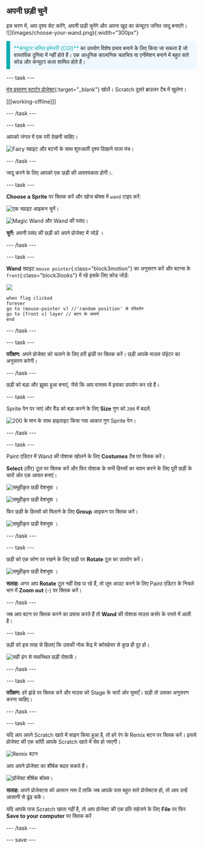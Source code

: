 ## अपनी छड़ी चुनें

<div style="display: flex; flex-wrap: wrap">
<div style="flex-basis: 200px; flex-grow: 1; margin-right: 15px;">
इस चरण में, आप दृश्य सेट करेंगे, अपनी छड़ी चुनेंगे और अपना खुद का कंप्यूटर जनित जादू बनाएंगे।
  
</div>
<div>
![](images/choose-your-wand.png){:width="300px"}
</div>
</div>

<p style="border-left: solid; border-width:10px; border-color: #0faeb0; background-color: aliceblue; padding: 10px;">
<span style="color: #0faeb0">**कंप्यूटर जनित इमेजरी (CGI)**</span> का उपयोग विशेष प्रभाव बनाने के लिए किया जा सकता है जो वास्तविक दुनिया में नहीं होते हैं। एक आधुनिक काल्पनिक चलचित्र या एनीमेशन बनाने में बहुत सारे कोड और कंप्यूटर कला शामिल होते हैं।
</p>

--- task ---

[मंत्र प्रसारण स्टार्टर प्रोजेक्ट](https://scratch.mit.edu/projects/518441891/editor){:target="_blank"} खोलें। Scratch दूसरे ब्राउज़र टैब में खुलेगा।

[[[working-offline]]]

--- /task ---

--- task ---

आपको जंगल में एक परी देखनी चाहिए।

![Fairy स्प्राइट और बटनों के साथ शुरुआती दृश्य दिखाने वाला मंच।](images/starter-project.png)

--- /task ---

जादू करने के लिए आपको एक छड़ी की आवश्यकता होगी।.

--- task ---

**Choose a Sprite** पर क्लिक करें और खोज बॉक्स में `wand` टाइप करें:

![एक स्प्राइट आइकन चुनें।](images/choose-a-sprite.png)

![Magic Wand और Wand की पसंद।](images/wand-sprite-options.png)

**चुनें:** अपनी पसंद की छड़ी को अपने प्रोजेक्ट में जोड़ें ।

--- /task ---

--- task ---

**Wand** स्प्राइट `mouse pointer`{:class="block3motion"} का अनुसरण करें और बटन्स के `front`{:class="block3looks"} में रहे इसके लिए कोड जोड़ें:

![](images/wand-sprite-icon.png)

```blocks3
when flag clicked
forever
go to (mouse-pointer v) //'random position' से परिवर्तन   
go to [front v] layer // बटन के सामने
end
```

--- /task ---

--- task ---

**परीक्षण:** अपने प्रोजेक्ट को चलाने के लिए हरी झंडी पर क्लिक करें। छड़ी आपके माउस पॉइंटर का अनुसरण करेगी।

--- /task ---

छड़ी को बड़ा और झुका हुआ बनाएं, जैसे कि आप वास्तव में इसका उपयोग कर रहे हैं।

--- task ---

Sprite पेन पर जाएं और वैंड को बड़ा करने के लिए **Size** गुण को `200` में बदलें:

![200 के मान के साथ हाइलाइट किया गया आकार गुण Sprite पेन।](images/size-property.png)

--- /task ---

--- task ---

Paint एडिटर में Wand की पोशाक खोलने के लिए **Costumes** टैब पर क्लिक करें।

**Select** (तीर) टूल पर क्लिक करें और फिर पोशाक के सभी हिस्सों का चयन करने के लिए पूरी छड़ी के चारों ओर एक आयत बनाएं।

![समूहीकृत छड़ी वेशभूषा ।](images/the-select-tool.png)

![समूहीकृत छड़ी वेशभूषा ।](images/grouped-costumes.png)

फिर छड़ी के हिस्सों को मिलाने के लिए **Group** आइकन पर क्लिक करें।

![समूहीकृत छड़ी वेशभूषा ।](images/group-icon.png)

--- /task ---

--- task ---

छड़ी को एक कोण पर रखने के लिए छड़ी पर **Rotate** टूल का उपयोग करें।

![समूहीकृत छड़ी वेशभूषा ।](images/rotated-wands.png)

**सलाह:** अगर आप **Rotate** टूल नहीं देख पा रहे हैं, तो ज़ूम आउट करने के लिए Paint एडिटर के निचले भाग में **Zoom out** (-) पर क्लिक करें।

--- /task ---

जब आप बटन पर क्लिक करने का प्रयास करते हैं तो **Wand** की पोशाक माउस कर्सर के रास्ते में आती है।

--- task ---

छड़ी को इस तरह से हिलाएं कि उसकी नोक केंद्र में क्रॉसहेयर से कुछ ही दूर हो।

![सही ढंग से व्यवस्थित छड़ी पोशाकें।](images/positioned-wands.png)

--- /task ---

--- task ---

**परीक्षण:** हरे झंडे पर क्लिक करें और माउस को Stage के चारों ओर घुमाएँ। छड़ी तो उसका अनुसरण करना चाहिए।

--- /task ---

--- task ---

यदि आप अपने Scratch खाते में साइन किया हुआ है, तो हरे रंग के Remix बटन पर क्लिक करें। इससे प्रोजेक्ट की एक कॉपी आपके Scratch खाते में सेव हो जाएगी।

![Remix बटन](images/remix-button.png)

आप अपने प्रोजेक्ट का शीर्षक बदल सकते हैं।

![प्रॉजेक्ट शीर्षक बॉक्स।](images/project-name.png)

**सलाह:** अपने प्रोजेक्टस को आसान नाम दें ताकि जब आपके पास बहुत सारे प्रोजेक्टस हो, तो आप उन्हें आसानी से ढूंढ सकें।

यदि आपके पास Scratch खाता नहीं है, तो आप प्रोजेक्ट की एक प्रति सहेजने के लिए **File** पर फिर **Save to your computer** पर क्लिक करें

--- /task ---

--- save ---
